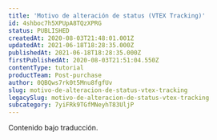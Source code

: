 ```yaml
---
title: 'Motivo de alteración de status (VTEX Tracking)'
id: 4shboc7h5XPUpA8TQzXPRG
status: PUBLISHED
createdAt: 2020-08-03T21:48:01.001Z
updatedAt: 2021-06-18T18:28:35.000Z
publishedAt: 2021-06-18T18:28:35.000Z
firstPublishedAt: 2020-08-03T21:51:04.550Z
contentType: tutorial
productTeam: Post-purchase
author: 0QBQws7rk0t5Mnu8fgfUv
slug: motivo-de-alteracion-de-status-vtex-tracking
legacySlug: motivo-de-alteracion-de-status-vtex-tracking
subcategory: 7yiFRk9TGfMNeyhT83UljP
---
```


<div class="alert alert-warning" role="alert">Contenido bajo traducción.</div>
